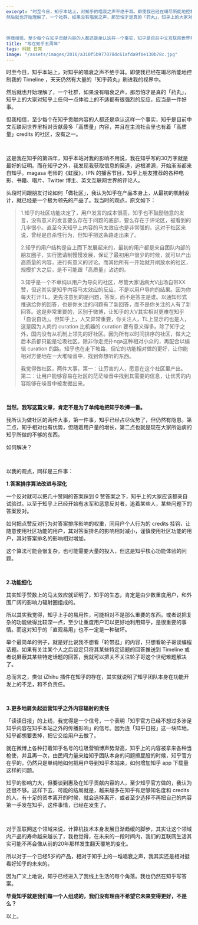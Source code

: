 ```yaml
---
excerpt: "时至今日，知乎本站上，对知乎的唱衰之声不绝于耳。即使我已经在竭尽所能地控制我的 Timeline ，天天仍然有大量的「知乎药丸」刷进我的视界中。<br>
然后就也开始理解了，一个社群，如果没有唱衰之声，那恐怕才是真的「药丸」，知乎上的大家对知乎上任何一点体验上的不适都有很强烈的反应，应当是一件好事。



但我相信，至少每个在知乎贡献内容的人都还是承认这样一个事实，知乎是目前中文互联网世界里相对贡献最多「高质量」内容，并且在主流社会里也有着「高质量」credits 的社区，没有之一。"
title: "写在知乎五周年"
tags: 科技 日常
image: "/assets/images/2016/a310f5b977078dc61afda9f0e130b78c.jpg"
---
```


时至今日，知乎本站上，对知乎的唱衰之声不绝于耳。即使我已经在竭尽所能地控制我的 Timeline ，天天仍然有大量的「知乎药丸」刷进我的视界中。

然后就也开始理解了，一个社群，如果没有唱衰之声，那恐怕才是真的「药丸」，知乎上的大家对知乎上任何一点体验上的不适都有很强烈的反应，应当是一件好事。

但我相信，至少每个在知乎贡献内容的人都还是承认这样一个事实，知乎是目前中文互联网世界里相对贡献最多「高质量」内容，并且在主流社会里也有着「高质量」credits 的社区，没有之一。

<br>

这是我在知乎的第四年，知乎本站对我的影响不用说，我在知乎写的30万字就是最好的证明。而在知乎之外，我发现我获取信息的渠道，追根溯源，开始渐渐都来自知乎。magasa 老师的《虹膜》，IPN 的播客节目，知乎上朋友推荐的各种电影、书籍、唱片、Twitter 博主、英文互联网世界的评论人。

头段时间跟朋友讨论如何「做社区」，我认为知乎在产品本身上，从最初的机制设计，就已经是一个极为领先的产品了。我当时的观点，原文如下：

> 1.知乎的社区功能决定了，用户发言的成本很高，知乎也不鼓励随意的发言，没有意义的发言要么存在于问题的底部，要么存在于评论区，被看到的几率很小。直至今天知乎上内容的马太效应也是非常强的。这对于社区来说，曾经是自杀性行为，但知乎把这条路走出来了。  
> 
> 2.知乎的用户结构是自上而下发展起来的，最初的用户都是来自团队内部的朋友圈子，实行邀请制慢慢发展，保证了最初用户很少的时候，就可以产出高质量的内容，进行有意义的讨论。而其他所有一开始就开闸放水的社区，规模扩大之后，是不可能跟「高质量」沾边的。  
> 
> 3.知乎是一个不单纯以用户为导向的社区，尽管大家诟病大V出场自带XX赞，但这其实是知乎内容马太效应的反应，不是以用户导向的结果。因为你每天打开TL，更先注意到的是问题，答案，而不是答主是谁。以通知形式推送给你的回答，也是你关注的问题有了新回答，而不是你关注的人有了新回答。这是非常重要的，区别于微博，让知乎的大V其实相对更难在知乎「自说自话」。但知乎上，人又异常重要，你关注人，TL上显示的也是人，这是因为人肉的 curation 比机器的 curation 要有意义得多。除了知乎之外，国内没有从机制上领先的好社区。因为所有以时间排序的社区，做大之后本质都只能是垃圾社区。除非你走虎扑nga这种相对小众的，再配合以编辑 curation 的路。知乎也在走下坡路，但它的功能相对做的更好，让你能相对方便地在一大堆噪音中，找到你想听的东西。
> 
> 
>  
> 我觉得做社区，两件大事，第一：让厉害的人，愿意在这个社区里产出。 第二：让用户能够容易在社区的茫茫噪音中找到其需要的信息，让优秀的内容能够在噪音中被发掘出来。

<br>

**当然，我写这篇文章，肯定不是为了单纯地把知乎吹捧一番。**

我所认为做社区的两件大事，第一件事，知乎已经占尽优势了，但仍然有隐患。第二点，知乎相对也有优势，但随着用户量的增长，第二点也就是现在大家所诟病的知乎所做的不够的东西。

如何解决？

<br>

以我的观点，同样是三件事：

**1.答案排序算法改进与深化**

一个反对就可以把几十赞同的答案踩到 0 赞答案之下，知乎上的大家应该都亲自试验过。以至于知乎上已经开始有水军和恶意反对者，追着某些人，某些问题下的答案反对。

如何把点赞反对行为对答案排序影响的权重，同用户个人行为的 credits 挂钩，让随意使用社区功能的用户，其对答案排名的影响相对减小，谨慎使用社区功能的用户，其对答案排名的影响相对增加。

这个算法可能会很复杂，也可能需要大量的投入，但这是知乎核心功能体验的问题。

<br>

**2.功能细化**

其实知乎赞数上的马太效应就证明了，知乎的生态，肯定是由少数重度用户，和外围广阔的影响力辐射圈组成的。

所以其实我觉得，知乎上手的易用性，可能相对不是那么重要的东西。或者说把复杂的功能做得比较深一点，至少让重度用户可以更好地利用知乎，是很重要的事情。而这对知乎的「直观易用」也不一定是一种破坏。

举个最简单的例子，就是好比说我不想看「轮带逛」的内容，只想看轮子哥谈编程话题。如果有关注某个人之后设定只将其某些特定话题的回答推送到 Timeline 或者说屏蔽其某些特定话题的回答，我就可以把关不关注轮子哥这个世纪难题解决了。

总而言之，类似 iZhihu 插件在知乎的存在，其实就说明了知乎团队本身在功能开发上的不足，和不负责任。

<br>

**3.更多地肩负起运营知乎之外内容辐射的责任**

「读读日报」的上线，我觉得是一个信号，一个表明「知乎官方已经不想过多涉足知乎内容在知乎本站之外的传播影响」的信号。因为连「知乎日报」这一块阵地，知乎都想要丢掉，把它交给用户去做了。

就在微博上各种打着知乎名号的垃圾营销博声势渐高，知乎上的内容被拿来各种当枪使，并且再一次，由民间力量来给知乎团队本身的问题擦屁股的时候，知乎官方在乎的，仍然只是单纯地如何把用户导到知乎本站来，如何增加知乎 app 下载量这样的问题。

知乎的影响力大，但要谈到惠及在知乎贡献内容的人，至少知乎官方做的，我认为还很不够。这样下去，可能的结局就是，越来越多在知乎有足够知名度和 credits 的人，有十足的资本离开的时候，就会选择离开，或者至少选择不再把自己的内容第一手发在知乎，这件事情，已经在发生了。

<br>

对于互联网这个领域来说，计算机技术本身发展日渐趋缓的脚步，其实让这个领域内产品的寿命越来越长了，我也觉得，在未来的一段时间内，我们的互联网生活其实可能不再会像从前的20年那样发生翻天覆地的变化。

所以对于一个已经5岁的产品，相对于知乎上的一堆唱衰之声，我其实还是相对挺看好知乎的未来的。

因为广义上地说，知乎已经进入了我线上生活的每个角落。我也仍然在知乎写答案。

**毕竟知乎就是我们每一个人组成的，我们没有理由不希望它未来变得更好，不是么？**

以上。

